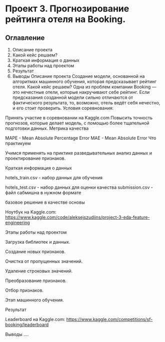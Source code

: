 # Проект 3. Прогнозирование рейтинга отеля на Booking.
## Оглавление
1. Описание проекта
2. Какой кейс решаем?
3. Краткая информация о данных
4. Этапы работы над проектом
5. Результат
6. Выводы
Описание проекта
Создание модели, основанной на алгоритмах машинного обучения, которая предсказывает рейтинг отеля.
Какой кейс решаем?
Одна из проблем компании Booking — это нечестные отели, которые накручивают себе рейтинг. Если предсказания созданной модели сильно отличаются от фактического результата, то, возможно, отель ведёт себя нечестно, и его стоит проверить.
Условия соревнования:

Принять участие в соревновании на Kaggle.com
Повысить точность прогнозов, которые делает модель, с помощью более тщательной подготовки данных.
Метрика качества

MAPE - Mean Absolute Percentage Error
MAE - Mean Absolute Error
Что практикуем

Учимся применять на приктике разведывательных анализ данных и проектирование признаков.

Краткая информация о данных

hotels_train.csv - набор данных для обучения

hotels_test.csv - набор данных для оценки качества
submission.csv - файл сабмишна в нужном формате

базовое решение в качестве основы

Ноутбук на Kaggle.com: https://www.kaggle.com/code/aleksejszudiins/project-3-eda-feature-engineering

Этапы работы над проектом

Загрузка библиотек и данных.

Создание новых признаков.

Очистка от пропущенных значений.

Удаление строковых значений.

Преобразование признаков.

Отбор признаков.

Этап машинного обучения.

Результат

Leaderboard на Kaggle.com: https://www.kaggle.com/competitions/sf-booking/leaderboard

Выводы
....